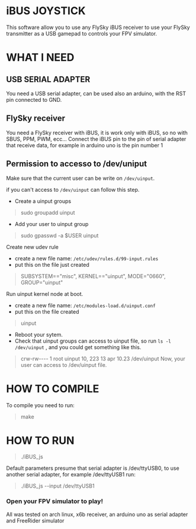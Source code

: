 # iBUS JOYSTICK

This software allow you to use any FlySky iBUS receiver to use your FlySky transmitter as a USB gamepad to controls your FPV simulator.

# WHAT I NEED
## USB SERIAL ADAPTER
You need a USB serial adapter, can be used also an arduino, with the RST pin connected to GND.
## FlySky receiver
You need a FlySky receiver with iBUS, it is work only with iBUS, so no with SBUS, PPM, PWM, ecc...
Connect the iBUS pin to the pin of serial adapter that receive data, for example in arduino uno is the pin number 1

## Permission to accesso to /dev/uniput
Make sure that the current user can be write on `/dev/uinput`.

if you can't access to `/dev/uinput` can follow this step.
- Create a uinput groups
> sudo groupadd uinput
- Add your user to uinput group
> sudo gpasswd -a $USER uinput

Create new udev rule
- create a new file name: `/etc/udev/rules.d/99-input.rules`
- put this on the file just created
> SUBSYSTEM=="misc", KERNEL=="uinput", MODE="0660", GROUP="uinput"

Run uinput kernel node at boot.
- create a new file name: `/etc/modules-load.d/uinput.conf`
- put this on the file created
> uinput
- Reboot your sytem.
- Check that uinput groups can access to uinput file, so run `ls -l /dev/uinput` , and you could get something like this.
> crw-rw---- 1 root uinput 10, 223 13 apr 10.23 /dev/uinput
Now, your user can access to /dev/uinput file.

# HOW TO COMPILE
To compile you need to run:
> make
# HOW TO RUN
> ./iBUS_js

Default parameters presume that serial adapter is /dev/ttyUSB0, to use another serial adapter, for example /dev/ttyUSB1 run:
> ./iBUS_js --input /dev/ttyUSB1



### Open your FPV simulator to play!

All was tested on arch linux, x6b receiver, an arduino uno as serial adapter and FreeRider simulator